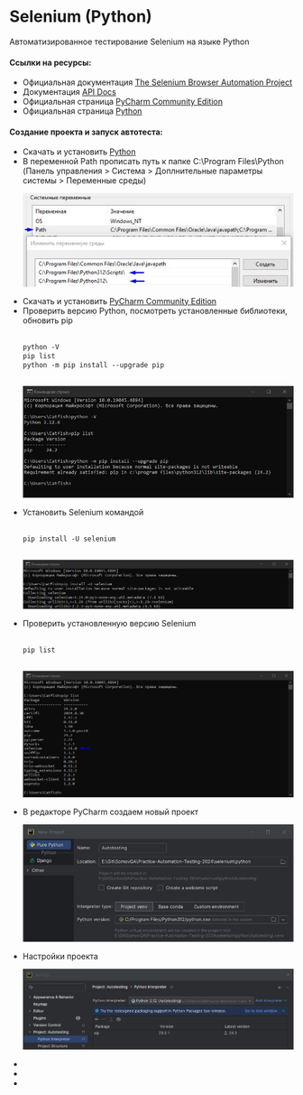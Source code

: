 # Selenium (Python)

Автоматизированное тестирование Selenium на языке Python

<p>
	<h4>Ссылки на ресурсы:</h2>
	<ul>
		<li>Официальная документация <a href="https://www.selenium.dev/documentation/">The Selenium Browser Automation Project</a></li>
		<li>Документация <a href="https://www.selenium.dev/selenium/docs/api/py/index.html">API Docs</a></li>
		<li>Официальная страница <a href="https://www.jetbrains.com/pycharm/download/other.html">PyCharm Community Edition</a></li>
		<li>Официальная страница <a href="https://www.python.org/">Python</a></li>
	</ul>
</p>

<p>
	<h4>Создание проекта и запуск автотеста:</h2>
	<ul>
		<li>Скачать и установить <a href="https://www.python.org/">Python</a></li>
		<li>В переменной Path прописать путь к папке C:\Program Files\Python
			<br>(Панель управления > Система > Доплнительные параметры системы > Переменные среды)
			<p align="left">
				<img src="https://github.com/Somov-QA/Practice-Automation-Testing-2024/blob/main/images/python_path.jpg">
			</p>
		</li>
		<li>Скачать и установить <a href="https://www.jetbrains.com/pycharm/download/other.html">PyCharm Community Edition</a></li>
		<li>Проверить версию Python, посмотреть установленные библиотеки, обновить pip
			<pre><code>
python -V
pip list
python -m pip install --upgrade pip
			</code></pre>
			<p align="left">
				<img src="https://github.com/Somov-QA/Practice-Automation-Testing-2024/blob/main/images/python_version_console.jpg">
			</p>
		</li>
		<li>Установить Selenium командой
			<pre><code>
pip install -U selenium
			</code></pre>
			<p align="left">
				<img src="https://github.com/Somov-QA/Practice-Automation-Testing-2024/blob/main/images/python_install.jpg">
			</p>
		</li>
		<li>Проверить установленную версию Selenium
			<pre><code>
pip list
			</code></pre>
			<p align="left">
				<img src="https://github.com/Somov-QA/Practice-Automation-Testing-2024/blob/main/images/python_pip_list_selenium.jpg">
			</p>
		</li>
		<li>В редакторе PyCharm создаем новый проект
			<p align="left">
				<img src="https://github.com/Somov-QA/Practice-Automation-Testing-2024/blob/main/images/python_new_project.jpg">
			</p>
		</li>
		<li>Настройки проекта
			<p align="left">
				<img src="https://github.com/Somov-QA/Practice-Automation-Testing-2024/blob/main/images/python_project_settings.jpg">
			</p>
		</li>
		<li></li>
		<li></li>
		<li></li>
	</ul>
</p>
